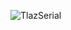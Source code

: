 ![TlazSerial](https://user-images.githubusercontent.com/9909302/160068324-3467fac2-90e4-4625-9bfb-9cc0ef058bad.PNG)
